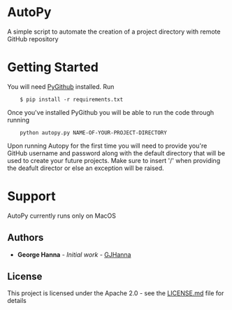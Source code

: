 # AutoPy
A simple script to automate the creation of a project directory with remote GitHub repository

# Getting Started
You will need [PyGithub](https://github.com/PyGithub/PyGithub) installed. Run
```
    $ pip install -r requirements.txt
```
Once you've installed PyGithub you will be able to run the code through running
```
    python autopy.py NAME-OF-YOUR-PROJECT-DIRECTORY
```
Upon running Autopy for the first time you will need to provide you're GitHub username and password along with the default directory that will be used to create your future projects. 
Make sure to insert '/' when providing the deafult director or else an exception will be raised.

# Support
AutoPy currently runs only on MacOS

## Authors
* **George Hanna** - *Initial work* - [GJHanna](https://github.com/GJHanna)

## License
This project is licensed under the Apache 2.0 - see the [LICENSE.md](LICENSE.md) file for details